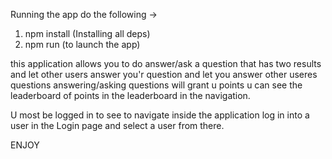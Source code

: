 
Running the app do the following ->
1. npm install (Installing all deps)
2. npm run (to launch the app)

this application allows you to do answer/ask a question 
that has two results and let other users answer you'r question
and let you answer other useres questions 
answering/asking questions will grant u points 
u can see the leaderboard of points in the leaderboard in the navigation.


U most be logged in to see to navigate inside the application 
 log in into a user in the Login page and select a user from there.
 
ENJOY
